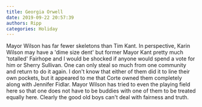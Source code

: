 ```yaml
---
title: Georgia Orwell
date: 2019-09-22 20:57:39
authors: Ripp
categories: Holiday
---
```


 Mayor Wilson has far fewer skeletons than Tim Kant. In perspective,  Karin Wilson may have a 'dime size dent'  but former Mayor Kant pretty much 'totalled' Fairhope and I would be shocked if anyone would spend a vote for him or Sherry Sullivan.  One can only steal so much from one community and return to do it again.  I don't know that either of them did it to line their own pockets, but it appeared to me that Corte owned them completely along with Jennifer Fidlar.  Mayor Wilson has tried to even the playing field here so that one does not have to be buddies with one of them to be treated equally here.
Clearly the good old boys can't deal with fairness and truth.